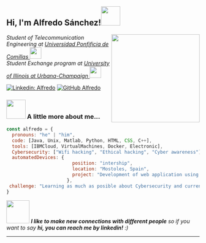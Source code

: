 <h2> Hi, I'm Alfredo Sánchez!<img src="https://media.giphy.com/media/WUlplcMpOCEmTGBtBW/giphy.gif" width="50"></h2>
<img align='right' src="https://www.cisco.com/c/dam/assets/swa/img/600/what-is-628x353.jpg" width="230">
<p><em>Student of Telecommunication Engineering at <a href="https://www.comillas.edu/">Universidad Ponfificia de Comillas </a><img src="https://upload.wikimedia.org/wikipedia/en/thumb/6/68/Comillas_Pontifical_University_seal.svg/270px-Comillas_Pontifical_University_seal.svg.png" width="30"> </br>Student Exchange program at <a href="https://illinois.edu/">University of Illinois at Urbana-Champaign </a><img src="https://cdn.vox-cdn.com/thumbor/eaEUIhno87pQloymYPI22pthRNo=/0x0:800x400/920x613/filters:focal(336x136:464x264):format(webp)/cdn.vox-cdn.com/uploads/chorus_image/image/56187479/DHNkdRfXoAEp2VD.0.jpg" width="30"> 
</em></p>

[![Linkedin: Alfredo](https://img.shields.io/badge/-Alfredo-blue?style=flat-square&logo=Linkedin&logoColor=white&link=https://www.linkedin.com/in/alfredo-s%C3%A1nchez-s%C3%A1nchez-594479187/)](https://www.linkedin.com/in/alfredo-s%C3%A1nchez-s%C3%A1nchez-594479187/)
[![GitHub Alfredo](https://img.shields.io/github/followers/alfreddo98?label=follow&style=social)](https://github.com/alfreddo98/)


### <img src="https://www.cisco.com/c/dam/assets/swa/img/600/what-is-628x353.jpg" width="50"> A little more about me...  

```javascript
const alfredo = {
  pronouns: "he" | "him",
  code: [Java, Unix, Matlab, Python, HTML, CSS, C++],
  tools: [IBMCloud, VirtualMachines, Docker, Electronic],
  Cybersecurity: ["Wifi hacking", "Ethical hacking", "Cyber awareness"],
  automatedDevices: {
                        position: "intership",
                        location: "Mostoles, Spain",
                        project: "Development of web application using a board with the objective of measuring temperature and humidity of racks intended for the company cosdb"
                      },
 challenge: "Learning as much as posible about Cybersecurity and currently looking for some intership "
}
```

<img src="https://media.giphy.com/media/LnQjpWaON8nhr21vNW/giphy.gif" width="60"> <em><b>I like to make new connections with different people</b> so if you want to say <b>hi, you can reach me by linkedin!</b> :)</em>

---
